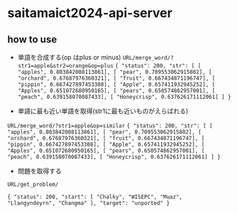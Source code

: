 # saitamaict2024-api-server
## how to use
- 単語を合成する(op はplus or minus)
`URL/merge_word/?str1=apple&str2=orange&op=plus`
`
{
  "status": 200,
  "str": [
    [
      "apples",
      0.803842008113861],
    [
      "pear",
      0.709553062915802],
    [
      "orchard",
      0.67687976360321],
    [
      "fruit",
      0.667434871196747],
    [
      "pippin",
      0.667427897453308],
    [
      "Apple",
      0.657411932945252],
    [
      "Apples",
      0.651072680950165],
    [
      "pears",
      0.650574862957001],
    [
      "peach",
      0.639158070087433],
    [
      "Honeycrisp",
      0.637626171112061]
  ]
}
`

- 単語に最も近い単語を取得(str1に最も近いものがえらばれる)

`URL/merge_word/?str1=apple&op=similar`
`
{
  "status": 200,
  "str": [
    [
      "apples",
      0.803842008113861],
    [
      "pear",
      0.709553062915802],
    [
      "orchard",
      0.67687976360321],
    [
      "fruit",
      0.667434871196747],
    [
      "pippin",
      0.667427897453308],
    [
      "Apple",
      0.657411932945252],
    [
      "Apples",
      0.651072680950165],
    [
      "pears",
      0.650574862957001],
    [
      "peach",
      0.639158070087433],
    [
      "Honeycrisp",
      0.637626171112061]
  ]
}
`

- 問題を取得する

`URL/get_problem/`

`{
  "status": 200,
  "start": [
    "Chalky",
    "WISEPC",
    "Muaz",
    "Llangyndeyrn",
    "Changma"
  ],
  "target": "unported"
}
`
